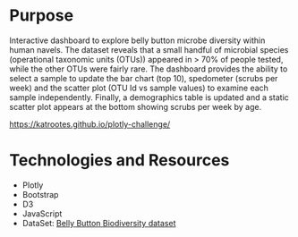 # Purpose
Interactive dashboard to explore belly button microbe diversity within human navels.  The dataset reveals that a small handful of microbial species (operational taxonomic units (OTUs)) appeared in > 70% of people tested, while the other OTUs were fairly rare.  The dashboard provides the ability to select a sample to update the bar chart (top 10), spedometer (scrubs per week) and the scatter plot (OTU Id vs sample values) to examine each sample independently.  Finally, a demographics table is updated and a static scatter plot appears at the bottom showing scrubs per week by age.

https://katrootes.github.io/plotly-challenge/

# Technologies and Resources
* Plotly
* Bootstrap
* D3
* JavaScript
* DataSet:  [Belly Button Biodiversity dataset](http://robdunnlab.com/projects/belly-button-biodiversity/)
